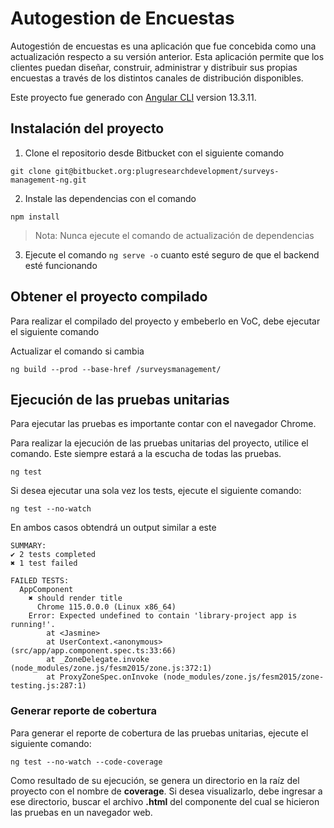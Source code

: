 # Autogestion de Encuestas

Autogestión de encuestas es una aplicación que fue concebida como una actualización respecto a su versión anterior. Esta aplicación permite que los clientes puedan diseñar, construir, administrar y distribuir sus propias encuestas a través de los distintos canales de distribución disponibles.

Este proyecto fue generado con [Angular CLI](https://github.com/angular/angular-cli) version 13.3.11.

## Instalación del proyecto

1. Clone el repositorio desde Bitbucket con el siguiente comando
```
git clone git@bitbucket.org:plugresearchdevelopment/surveys-management-ng.git
```
2. Instale las dependencias con el comando
```
npm install
```
>Nota: Nunca ejecute el comando de actualización de dependencias

3. Ejecute el comando `ng serve -o` cuanto esté seguro de que el backend esté funcionando

## Obtener el proyecto compilado
Para realizar el compilado del proyecto y embeberlo en VoC, debe ejecutar el siguiente comando

Actualizar el comando si cambia
```
ng build --prod --base-href /surveysmanagement/
```

## Ejecución de las pruebas unitarias
Para ejecutar las pruebas es importante contar con el navegador Chrome.

Para realizar la ejecución de las pruebas unitarias del proyecto, utilice el comando. Este siempre estará a la escucha de todas las pruebas. 
```
ng test
```

Si desea ejecutar una sola vez los tests, ejecute el siguiente comando:
```
ng test --no-watch
```

En ambos casos obtendrá un output similar a este
```
SUMMARY:
✔ 2 tests completed
✖ 1 test failed

FAILED TESTS:
  AppComponent
    ✖ should render title
      Chrome 115.0.0.0 (Linux x86_64)
    Error: Expected undefined to contain 'library-project app is running!'.
        at <Jasmine>
        at UserContext.<anonymous> (src/app/app.component.spec.ts:33:66)
        at _ZoneDelegate.invoke (node_modules/zone.js/fesm2015/zone.js:372:1)
        at ProxyZoneSpec.onInvoke (node_modules/zone.js/fesm2015/zone-testing.js:287:1)
```

### Generar reporte de cobertura
Para generar el reporte de cobertura de las pruebas unitarias, ejecute el siguiente comando:
```
ng test --no-watch --code-coverage
```

Como resultado de su ejecución, se genera un directorio en la raíz del proyecto con el nombre de **coverage**. Si desea visualizarlo, debe ingresar a ese directorio, buscar el archivo  **.html** del componente del cual se hicieron las pruebas en un navegador web.
